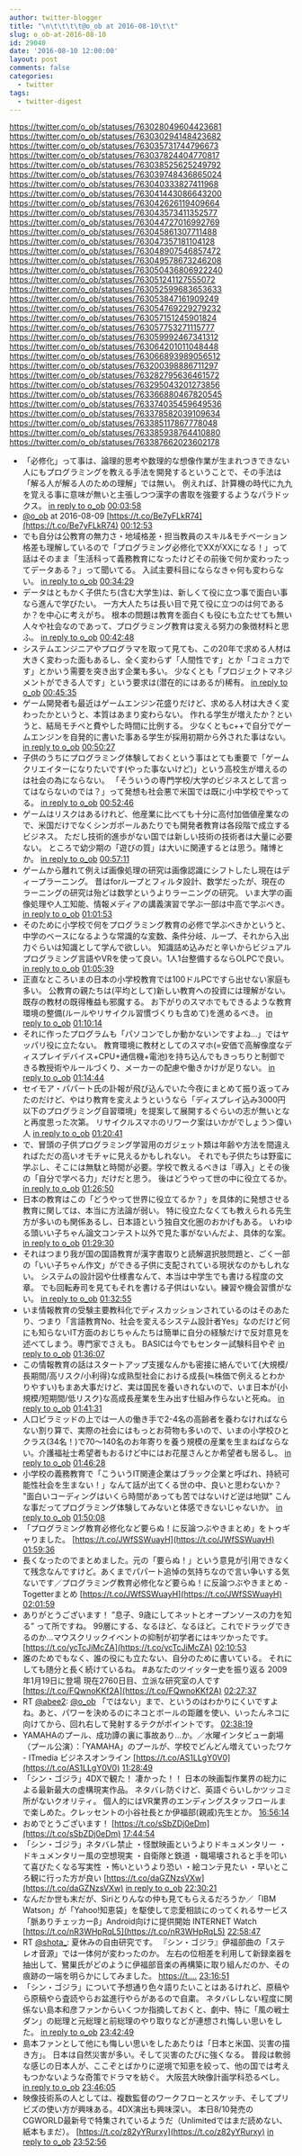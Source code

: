 ```yaml
---
author: twitter-blogger
title: "\n\t\t\t\t@o_ob at 2016-08-10\t\t"
slug: o_ob-at-2016-08-10
id: 29040
date: '2016-08-10 12:00:00'
layout: post
comments: false
categories:
  - twitter
tags:
  - twitter-digest
---
```


https://twitter.com/o_ob/statuses/763028049604423681 https://twitter.com/o_ob/statuses/763030294148423682 https://twitter.com/o_ob/statuses/763035731744796673 https://twitter.com/o_ob/statuses/763037824404770817 https://twitter.com/o_ob/statuses/763038525625249792 https://twitter.com/o_ob/statuses/763039748436865024 https://twitter.com/o_ob/statuses/763040333827411968 https://twitter.com/o_ob/statuses/763041443086643200 https://twitter.com/o_ob/statuses/763042626119409664 https://twitter.com/o_ob/statuses/763043573411352577 https://twitter.com/o_ob/statuses/763044727016992769 https://twitter.com/o_ob/statuses/763045861307711488 https://twitter.com/o_ob/statuses/763047357181104128 https://twitter.com/o_ob/statuses/763048907546857472 https://twitter.com/o_ob/statuses/763049578673246208 https://twitter.com/o_ob/statuses/763050436806922240 https://twitter.com/o_ob/statuses/763051241127555072 https://twitter.com/o_ob/statuses/763052599683653633 https://twitter.com/o_ob/statuses/763053847161909249 https://twitter.com/o_ob/statuses/763054769229279232 https://twitter.com/o_ob/statuses/763057151245901824 https://twitter.com/o_ob/statuses/763057753271115777 https://twitter.com/o_ob/statuses/763059992467341312 https://twitter.com/o_ob/statuses/763064201011048448 https://twitter.com/o_ob/statuses/763066893989056512 https://twitter.com/o_ob/statuses/763200398886711297 https://twitter.com/o_ob/statuses/763282795636461572 https://twitter.com/o_ob/statuses/763295043201273856 https://twitter.com/o_ob/statuses/763366880467820545 https://twitter.com/o_ob/statuses/763374035459649536 https://twitter.com/o_ob/statuses/763378582039109634 https://twitter.com/o_ob/statuses/763385117867778048 https://twitter.com/o_ob/statuses/763385938764410880 https://twitter.com/o_ob/statuses/763387662023602178  

*   「必修化」って事は、論理的思考や数理的な想像作業が生まれつきできない人にもプログラミングを教える手法を開発するということで、その手法は「解る人が解る人のための理解」では無い。 例えれば、計算機の時代に九九を覚える事に意味が無いと主張しつつ漢字の書取を強要するようなパラドックス。 [in reply to o_ob](https://twitter.com/o_ob/statuses/763026623473913857) [00:03:58](https://twitter.com/o_ob/statuses/763028049604423681)
*   [@o_ob](https://twitter.com/o_ob) at 2016-08-09 [https://t.co/Be7yFLkR74](https://t.co/Be7yFLkR74) [00:12:53](https://twitter.com/o_ob/statuses/763030294148423682)
*   でも自分は公教育の無力さ・地域格差・担当教員のスキル&モチベーション格差も理解しているので「プログラミング必修化でXXがXXになる！」って話はそのまま「生活科って義務教育になったけどその前後で何か変わったってデータある？」って聞いてる。 入試主要科目にならなきゃ何も変わらない。 [in reply to o_ob](https://twitter.com/o_ob/statuses/763028049604423681) [00:34:29](https://twitter.com/o_ob/statuses/763035731744796673)
*   データはともかく子供たち(含む大学生)は、新しくて役に立つ事で面白い事なら進んで学びたい。 一方大人たちは長い目で見て役に立つのは何であるか？を中心に考えがち。 根本の問題は教育を面白くも役にも立たせても無い人々や社会なのであって、プログラミング教育は変える努力の象徴材料と思ふ。 [in reply to o_ob](https://twitter.com/o_ob/statuses/763035731744796673) [00:42:48](https://twitter.com/o_ob/statuses/763037824404770817)
*   システムエンジニアやプログラマを取って見ても、この20年で求める人材は大きく変わった面もあるし、全く変わらず「人間性です」とか「コミュ力です」とかいう需要を突き出す企業も多い。 少なくとも「プロジェクトマネジメントができる人です」という要求は(潜在的にはあるが)稀有。 [in reply to o_ob](https://twitter.com/o_ob/statuses/763037824404770817) [00:45:35](https://twitter.com/o_ob/statuses/763038525625249792)
*   ゲーム開発者も最近はゲームエンジン花盛りだけど、求める人材は大きく変わったかというと、本質はあまり変わらない。 作れる学生が増えたか？というと、結局モチベと費やした時間に比例する。 少なくともc++で自分でゲームエンジンを自発的に書いた事ある学生が採用初期から外された事はない。 [in reply to o_ob](https://twitter.com/o_ob/statuses/763038525625249792) [00:50:27](https://twitter.com/o_ob/statuses/763039748436865024)
*   子供のうちにプログラミング体験しておくという事はとても重要で「ゲームクリエイターになりたいです(やった事ないけど)」という高校生が増えるのは社会の為にならない。 「そういうの専門学校/大学のビジネスとして言ってはならないのでは？」って発想も社会悪で米国では既に小中学校でやってる。 [in reply to o_ob](https://twitter.com/o_ob/statuses/763039748436865024) [00:52:46](https://twitter.com/o_ob/statuses/763040333827411968)
*   ゲームはリスクはあるけれど、他産業に比べても十分に高付加価値産業なので、米国だけでなくシンガポールあたりでも開発者教育は各段階で成立するビジネス。 ただし技術的進歩がない国では新しい技術の技術者は大量に必要ない。 ところで幼少期の「遊びの質」は大いに関連するとは思う。賭博とか。 [in reply to o_ob](https://twitter.com/o_ob/statuses/763040333827411968) [00:57:11](https://twitter.com/o_ob/statuses/763041443086643200)
*   ゲームから離れて例えば画像処理の研究は画像認識にシフトしたし現在はディープラーニング。 昔はforループとフィルタ設計、数学だったが、現在のラーニングの研究は殆どは数学というよりラーニングの研究。 いま大学の画像処理や人工知能、情報メディアの講義演習で学ぶ一部は中高で学ぶべき。 [in reply to o_ob](https://twitter.com/o_ob/statuses/763041443086643200) [01:01:53](https://twitter.com/o_ob/statuses/763042626119409664)
*   そのために小学校で何をプログラミング教育の必修で学ぶべきかというと、中学のベースになるような常識的な変数、条件分岐、ループ、それから入出力ぐらいは知識として学んで欲しい。 知識詰め込みだと辛いからビジュアルプログラミング言語やVRを使って良い。1人1台整備するならOLPCで良い。 [in reply to o_ob](https://twitter.com/o_ob/statuses/763042626119409664) [01:05:39](https://twitter.com/o_ob/statuses/763043573411352577)
*   正直なところいまの日本の小学校教育では100ドルPCですら出せない家庭も多い。 公教育の親たちは(平均として)新しい教育への投資には理解がない。 既存の教材の既得権益も邪魔する。 お下がりのスマホでもできるような教育環境の整備(ルールやリサイクル習慣づくりも含めて)を進めるべき。 [in reply to o_ob](https://twitter.com/o_ob/statuses/763043573411352577) [01:10:14](https://twitter.com/o_ob/statuses/763044727016992769)
*   それに作ったプログラムも「パソコンでしか動かないンですよね…」ではヤッパリ役に立たない。 教育環境に教材としてのスマホ(=安価で高解像度なディスプレイデバイス+CPU+通信機+電池)を持ち込んでもきっちりと制御できる教授術やルールづくり、メーカーの配慮や働きかけが足りない。 [in reply to o_ob](https://twitter.com/o_ob/statuses/763044727016992769) [01:14:44](https://twitter.com/o_ob/statuses/763045861307711488)
*   セイモア・パパート氏の訃報が飛び込んでいた今夜にまとめて振り返ってみたのだけど、やはり教育を変えようというなら「ディスプレイ込み3000円以下のプログラミング自習環境」を提案して展開するぐらいの志が無いとなと再度思った次第。 リサイクルスマホのリワーク案はいかがでしょう＞偉い人 [in reply to o_ob](https://twitter.com/o_ob/statuses/763045861307711488) [01:20:41](https://twitter.com/o_ob/statuses/763047357181104128)
*   で、冒頭の子供プログラミング学習用のガジェット類は年齢や方法を間違えればただの高いオモチャに見えるかもしれない。 それでも子供たちは野蛮に学ぶし、そこには無駄と時間が必要。学校で教えるべきは「導入」とその後の「自分で学べる力」だけだと思う。 後はどうやって世の中に役立てるか。 [in reply to o_ob](https://twitter.com/o_ob/statuses/763047357181104128) [01:26:50](https://twitter.com/o_ob/statuses/763048907546857472)
*   日本の教育はこの「どうやって世界に役立てるか？」を具体的に発想させる教育に関しては、本当に方法論が弱い。 特に役立たなくても教えられる先生方が多いのも関係あるし、日本語という独自文化圏のおかげもある。 いわゆる頭いい子ちゃん論文コンテスト以外で見た事がないんだよ、具体的な案。 [in reply to o_ob](https://twitter.com/o_ob/statuses/763048907546857472) [01:29:30](https://twitter.com/o_ob/statuses/763049578673246208)
*   それはつまり我が国の国語教育が漢字書取りと読解選択肢問題と、ごく一部の「いい子ちゃん作文」ができる子供に支配されている現状なのかもしれない。 システムの設計図や仕様書なんて、本当は中学生でも書ける程度の文章。 でも回転寿司を見てもそれを書ける子供はいない。練習や機会習慣がない。 [in reply to o_ob](https://twitter.com/o_ob/statuses/763049578673246208) [01:32:55](https://twitter.com/o_ob/statuses/763050436806922240)
*   いま情報教育の受験主要教科化でディスカッションされているのはそのあたり、つまり「言語教育No、社会を変えるシステム設計者Yes」なのだけど何にも知らないIT方面のおじちゃんたちは簡単に自分の経験だけで反対意見を述べてしまう。専門家でさえも。 BASICは今でもセンター試験科目やぞ [in reply to o_ob](https://twitter.com/o_ob/statuses/763050436806922240) [01:36:07](https://twitter.com/o_ob/statuses/763051241127555072)
*   この情報教育の話はスタートアップ支援なんかも密接に絡んでいて{大規模/長期間/高リスク/小利得}な成熟型社会における成長(≒株価で例えるとわかりやすい)もまあ大事だけど、実は国民を養いきれないので、いま日本が{小規模/短期間/低リスク}な高成長産業を生み出す仕組み作らないと死ぬ。 [in reply to o_ob](https://twitter.com/o_ob/statuses/763051241127555072) [01:41:31](https://twitter.com/o_ob/statuses/763052599683653633)
*   人口ピラミッドの上では一人の働き手で2-4名の高齢者を養わなければならない割り算で、実際の社会にはもっとお荷物も多いので、いまの小学校ひとクラス(34名！)で70〜140名のお年寄りを養う規模の産業を生まねばならない。介護福祉士希望者もおるけど中にはお花屋さんとか希望者も居るし。 [in reply to o_ob](https://twitter.com/o_ob/statuses/763052599683653633) [01:46:28](https://twitter.com/o_ob/statuses/763053847161909249)
*   小学校の義務教育で「こういうIT関連企業はブラック企業と呼ばれ、持続可能性社会を生まない！」なんて話が出てくる世の中、良いと思わないか？ "面白いコーディングはいくら時間があっても苦ではないけど逆は地獄" こんな事だってプログラミング体験してみないと体感できないじゃないか。 [in reply to o_ob](https://twitter.com/o_ob/statuses/763053847161909249) [01:50:08](https://twitter.com/o_ob/statuses/763054769229279232)
*   「プログラミング教育必修化など要らぬ！に反論つぶやきまとめ」をトゥギャりました。 [https://t.co/JWfSSWuayH](https://t.co/JWfSSWuayH) [01:59:36](https://twitter.com/o_ob/statuses/763057151245901824)
*   長くなったのでまとめました。元の「要らぬ！」という意見が引用できなくて残念なんですけど。あくまでパパート追悼の気持ちなので言い争いする気ないです／プログラミング教育必修化など要らぬ！に反論つぶやきまとめ - Togetterまとめ [https://t.co/JWfSSWuayH](https://t.co/JWfSSWuayH) [02:01:59](https://twitter.com/o_ob/statuses/763057753271115777)
*   ありがとうございます！ ”息子、9歳にしてネットとオープンソースの力を知る” って所ですね。 99層にする、なるほど、なるほど。これでドラッグできるのか…マウスクリックイベントの抑制が初学者にはキツかったです。 [https://t.co/ycTcJiMcZA](https://t.co/ycTcJiMcZA) [02:10:53](https://twitter.com/o_ob/statuses/763059992467341312)
*   誰のためでもなく、誰の役にも立たない、自分のために書いている。 それにしても随分と長く続けているね。 #あなたのツイッター史を振り返る 2009年1月19日に登場 現在2760日目、立派な研究室の人です [https://t.co/FQwnoKKf2A](https://t.co/FQwnoKKf2A) [02:27:37](https://twitter.com/o_ob/statuses/763064201011048448)
*   RT [@abee2](https://twitter.com/abee2): [@o_ob](https://twitter.com/o_ob) 「ではない」まで、というのはわかりにくいですよね。あと、パワーを決めるのにネコとボールの距離を使い、いったんネコに向けてから、回れ右して発射するテクがポイントです。 [02:38:19](https://twitter.com/o_ob/statuses/763066893989056512)
*   YAMAHAのプール、成功譚の裏に事故あり...か。／水曜インタビュー劇場（プール公演）：「YAMAHA」のプールが、学校でどんどん増えていったワケ - ITmedia ビジネスオンライン [https://t.co/AS1LLgY0V0](https://t.co/AS1LLgY0V0) [11:28:49](https://twitter.com/o_ob/statuses/763200398886711297)
*   「シン・ゴジラ」4DXで観た！ 凄かった！！ 日本の映画製作業界の総力による最新最大の虚構現実作品。 ネタバレ防ぐけど、英語ぐらいしかツッコミ所がないクオリティ。 個人的にはVR業界のエンディングスタッフロールまで楽しめた。クレッセントの小谷社長とか伊福部(親戚)先生とか。 [16:56:14](https://twitter.com/o_ob/statuses/763282795636461572)
*   おめでとうございます！ [https://t.co/sSbZDj0eDm](https://t.co/sSbZDj0eDm) [17:44:54](https://twitter.com/o_ob/statuses/763295043201273856)
*   「シン・ゴジラ」ネタバレ禁止 ・怪獣映画というよりドキュメンタリー ・ドキュメンタリー風の空想現実 ・自衛隊と鉄道 ・職場壊されると手を叩いて喜びたくなる写実性 ・怖いというより恐い ・絵コンテ見たい ・早いところ観に行った方が良い [https://t.co/daGZNzsVXw](https://t.co/daGZNzsVXw) [in reply to o_ob](https://twitter.com/o_ob/statuses/763282795636461572) [22:30:21](https://twitter.com/o_ob/statuses/763366880467820545)
*   なんだか世も末だが、Siriとりんなの仲も見てもらえるだろうか／「IBM Watson」が「Yahoo!知恵袋」を駆使して恋愛相談にのってくれるサービス「脈ありチェッカーβ」Android向けに提供開始 INTERNET Watch [https://t.co/nR3WHpRqL5](https://t.co/nR3WHpRqL5) [22:58:47](https://twitter.com/o_ob/statuses/763374035459649536)
*   RT [@shota_](https://twitter.com/shota_): 夏休みの自由研究です。 『シン・ゴジラ』伊福部曲の「ステレオ音源」では一体何が変わったのか。 左右の位相差を利用して新録楽器を抽出して、鷺巣氏がどのように伊福部音楽の再構築に取り組んだのか、その痕跡の一端を明らかにしてみました。 [https://t.…](https://t.…) [23:16:51](https://twitter.com/o_ob/statuses/763378582039109634)
*   「シン・ゴジラ」について予想通り色々語りたいことはあるけれど、原稿やら原稿やら査読やらお盆進行やらがあるので自粛。 ネタバレしない程度に関係ない島本和彦ファンからいくつか指摘しておくと、劇中、特に「風の戦士ダン」の総理と元総理と前総理のやり取りなどが連想され悔しい思いをした。 [in reply to o_ob](https://twitter.com/o_ob/statuses/763366880467820545) [23:42:49](https://twitter.com/o_ob/statuses/763385117867778048)
*   島本ファンとして他にも悔しい思いをしたあたりは「日本と米国、災害の描き方」。 日本は自然災害が多い。そして災害のたびに強くなる。 普段は軟弱な感じの日本人が、ここぞとばかりに逆境で知恵を絞って、他の国では考えもつかないような奇策でドラマを紡ぐ。 大阪芸大映像計画学科恐るべし。 [in reply to o_ob](https://twitter.com/o_ob/statuses/763385117867778048) [23:46:05](https://twitter.com/o_ob/statuses/763385938764410880)
*   映像技術系の人としては、複数監督のワークフローとスケッチ、そしてプリビズの使い方が興味ある。4DX演出も興味深い。 本日8/10発売のCGWORLD最新号で特集されているようだ（Unlimitedではまだ読めない、紙本もまだ）。 [https://t.co/z82yYRurxy](https://t.co/z82yYRurxy) [in reply to o_ob](https://twitter.com/o_ob/statuses/763385938764410880) [23:52:56](https://twitter.com/o_ob/statuses/763387662023602178)